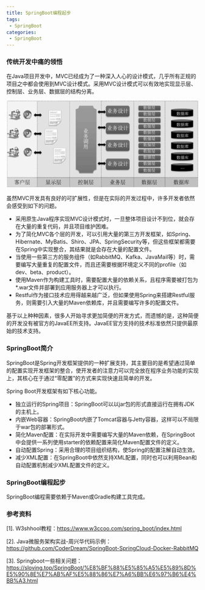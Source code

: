 ```yaml
---
title: SpringBoot编程起步
tags:
 - SpringBoot
categories: 
 - SpringBoot
---
```




### 传统开发中痛的领悟

在Java项目开发中，MVC已经成为了一种深入人心的设计模式，几乎所有正规的项目之中都会使用到MVC设计模式。采用MVC设计模式可以有效地实现显示层、控制层、业务层、数据层的结构分离。

![Image00006](0_SpringBoot编程起步.assets/Image00006.jpg)

虽然MVC开发具有良好的可扩展性，但是在实际的开发过程中，许多开发者依然会感受到如下的问题。

- 采用原生Java程序实现MVC设计模式时，一旦整体项目设计不到位，就会存在大量的重复代码，并且项目维护困难。
- 为了简化MVC各个层的开发，可以引用大量的第三方开发框架，如Spring、Hibernate、MyBatis、Shiro、JPA、SpringSecurity等，但这些框架都需要在Spring中实现整合，其结果就是会存在大量的配置文件。
- 当使用一些第三方的服务组件（如RabbitMQ、Kafka、JavaMail等）时，需要编写大量重复的配置文件，而且还需要根据环境定义不同的profile（如dev、beta、product）。
- 使用Maven作为构建工具时，需要配置大量的依赖关系，且程序需要被打包为*.war文件并部署到应用服务器上才可以执行。
- Restful作为接口技术应用得越来越广泛，但如果使用Spring来搭建Restful服务，则需要引入大量的Maven依赖库，并且需要编写许多的配置文件。

基于以上种种因素，很多人开始寻求更加简便的开发方式，而遗憾的是，这种简便的开发没有被官方的JavaEE所支持。JavaEE官方支持的技术标准依然只提供最原始的技术支持。



### SpringBoot简介

SpringBoot是Spring开发框架提供的一种扩展支持，其主要目的是希望通过简单的配置实现开发框架的整合，使开发者的注意力可以完全放在程序业务功能的实现上，其核心在于通过“零配置”的方式来实现快速且简单的开发。

Spring Boot开发框架有如下核心功能。

- 独立运行的Spring项目：SpringBoot可以以jar包的形式直接运行在拥有JDK的主机上。
- 内嵌Web容器：SpringBoot内嵌了Tomcat容器与Jetty容器，这样可以不局限于war包的部署形式。
- 简化Maven配置：在实际开发中需要编写大量的Maven依赖，在SpringBoot中会提供一系列使用starter的依赖配置来简化Maven配置文件的定义。
- 自动配置Spring：采用合理的项目组织结构，使Spring的配置注解自动生效。
- 减少XML配置：在SpringBoot中依然支持XML配置，同时也可以利用Bean和自动配置机制减少XML配置文件的定义。

### SpringBoot编程起步

SpringBoot编程需要依赖于Maven或Gradle构建工具完成。



### 参考资料

[1]. W3shhool教程：https://www.w3ccoo.com/spring_boot/index.html

[2]. Java微服务架构实战-周兴华代码示例：https://github.com/CoderDream/SpringBoot-SpringCloud-Docker-RabbitMQ

[3]. Springboot一些相关问题：https://sloving.top/SpringBoot/%E8%BF%88%E5%85%A5%E5%89%8D%E5%90%8E%E7%AB%AF%E5%88%86%E7%A6%BB%E6%97%B6%E4%BB%A3.html

